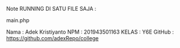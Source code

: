 Note
RUNNING DI SATU FILE SAJA : 

main.php

Nama    : Adek Kristiyanto
NPM     : 201943501163
KELAS   : Y6E
GitHub  : https://github.com/adexRepo/college